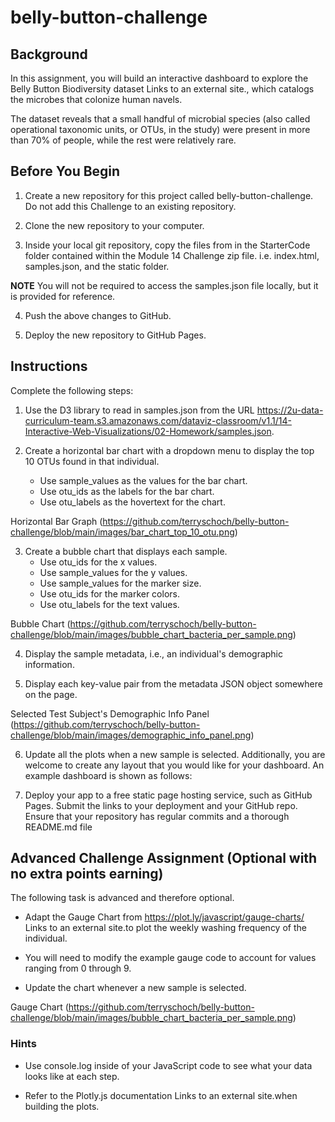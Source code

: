 # belly-button-challenge

## Background
In this assignment, you will build an interactive dashboard to explore the Belly Button Biodiversity dataset Links to an external site., which catalogs the microbes that colonize human navels.

The dataset reveals that a small handful of microbial species (also called operational taxonomic units, or OTUs, in the study) were present in more than 70% of people, while the rest were relatively rare.



## Before You Begin
1. Create a new repository for this project called belly-button-challenge. Do not add this Challenge to an existing repository.

2. Clone the new repository to your computer.

3. Inside your local git repository, copy the files from in the StarterCode folder contained within the Module 14 Challenge zip file. i.e. index.html, samples.json, and the static folder.

**NOTE** You will not be required to access the samples.json file locally, but it is provided for reference.

4. Push the above changes to GitHub.

5. Deploy the new repository to GitHub Pages.



## Instructions
Complete the following steps:

1. Use the D3 library to read in samples.json from the URL https://2u-data-curriculum-team.s3.amazonaws.com/dataviz-classroom/v1.1/14-Interactive-Web-Visualizations/02-Homework/samples.json.

2. Create a horizontal bar chart with a dropdown menu to display the top 10 OTUs found in that individual.
    - Use sample_values as the values for the bar chart.
    - Use otu_ids as the labels for the bar chart.
    - Use otu_labels as the hovertext for the chart.

Horizontal Bar Graph
(https://github.com/terryschoch/belly-button-challenge/blob/main/images/bar_chart_top_10_otu.png)

3. Create a bubble chart that displays each sample.
    - Use otu_ids for the x values.
    - Use sample_values for the y values.
    - Use sample_values for the marker size.
    - Use otu_ids for the marker colors.
    - Use otu_labels for the text values.
    
Bubble Chart 
(https://github.com/terryschoch/belly-button-challenge/blob/main/images/bubble_chart_bacteria_per_sample.png)

4. Display the sample metadata, i.e., an individual's demographic information.  

5. Display each key-value pair from the metadata JSON object somewhere on the page.

Selected Test Subject's Demographic Info Panel 
(https://github.com/terryschoch/belly-button-challenge/blob/main/images/demographic_info_panel.png)

6. Update all the plots when a new sample is selected. Additionally, you are welcome to create any layout that you would like for your dashboard. An example dashboard is shown as follows:

7. Deploy your app to a free static page hosting service, such as GitHub Pages. Submit the links to your deployment and your GitHub repo. Ensure that your repository has regular commits and a thorough README.md file



## Advanced Challenge Assignment (Optional with no extra points earning)
The following task is advanced and therefore optional.

- Adapt the Gauge Chart from https://plot.ly/javascript/gauge-charts/ Links to an external site.to plot the weekly washing frequency of the individual.

- You will need to modify the example gauge code to account for values ranging from 0 through 9.

- Update the chart whenever a new sample is selected.

Gauge Chart 
(https://github.com/terryschoch/belly-button-challenge/blob/main/images/bubble_chart_bacteria_per_sample.png)

### Hints
 - Use console.log inside of your JavaScript code to see what your data looks like at each step.

- Refer to the Plotly.js documentation Links to an external site.when building the plots.